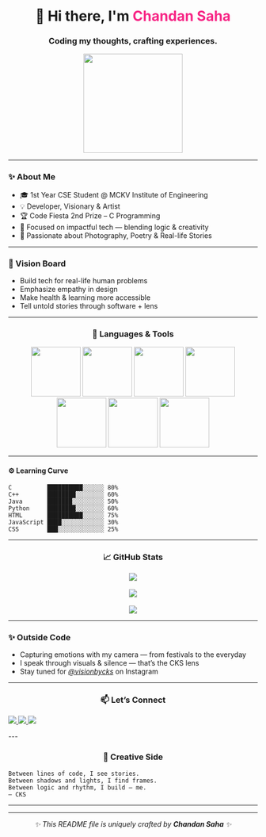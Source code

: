
<h1 align="center">
  👋 Hi there, I'm <span style="color:#F72585;">Chandan Saha</span>
</h1>

<h3 align="center">
  Coding my thoughts, crafting experiences.
</h3>

<p align="center">
  <img src="https://media.giphy.com/media/eNAsjO55tPbgaor7ma/giphy.gif" width="200"/>
</p>

---

### ✨ About Me
- 🎓 1st Year CSE Student @ MCKV Institute of Engineering  
- 💡 Developer, Visionary & Artist  
- 🏆 Code Fiesta 2nd Prize – C Programming  
- 🎯 Focused on impactful tech — blending logic & creativity  
- 📸 Passionate about Photography, Poetry & Real-life Stories

---

### 🌱 Vision Board
- Build tech for real-life human problems
- Emphasize empathy in design
- Make health & learning more accessible
- Tell untold stories through software + lens

---

<h3 align="center">🚀 Languages & Tools</h3>
<p align="center">
  <img src="https://cdn.jsdelivr.net/gh/devicons/devicon/icons/c/c-original.svg" width="100" />
  <img src="https://cdn.jsdelivr.net/gh/devicons/devicon/icons/cplusplus/cplusplus-original.svg" width="100" />
  <img src="https://cdn.jsdelivr.net/gh/devicons/devicon/icons/java/java-original.svg" width="100" />
  <img src="https://cdn.jsdelivr.net/gh/devicons/devicon/icons/python/python-original.svg" width="100" />
  <img src="https://cdn.jsdelivr.net/gh/devicons/devicon/icons/html5/html5-original.svg" width="100" />
  <img src="https://cdn.jsdelivr.net/gh/devicons/devicon/icons/css3/css3-original.svg" width="100" />
  <img src="https://cdn.jsdelivr.net/gh/devicons/devicon/icons/javascript/javascript-original.svg" width="100" />
</p>


---

#### ⚙️ Learning Curve
```text
C          ██████████░░░░░░ 80%
C++        ████████░░░░░░░░ 60%
Java       ███████░░░░░░░░░ 50%
Python     ████████░░░░░░░░ 60%
HTML       ██████████░░░░░░ 75%
JavaScript ████░░░░░░░░░░░░ 30%
CSS        ███░░░░░░░░░░░░░ 25%
```
---

<h3 align="center">📈 GitHub Stats</h3>
<p align="center"> <img src="https://github-readme-stats.vercel.app/api?username=Chandansaha2005&show_icons=true&theme=tokyonight" /> <br><br> <img src="https://github-readme-streak-stats.herokuapp.com/?user=Chandansaha2005&theme=tokyonight" /> <br><br> <img src="https://github-readme-stats.vercel.app/api/top-langs/?username=Chandansaha2005&layout=compact&theme=tokyonight" /> </p>

---

### ✨ Outside Code
- Capturing emotions with my camera — from festivals to the everyday  
- I speak through visuals & silence — that’s the CKS lens  
- Stay tuned for *[@visionbycks](https://www.instagram.com/visionbycks/)* on Instagram

---
<h3 align="center">📫 Let’s Connect</h3>

<p>
  <a href="https://www.instagram.com/c_h_a_n_d_a_n_0_1/" target="_blank">
    <img src="https://img.shields.io/badge/Instagram-@c_h_a_n_d_a_n_0_1-E4405F?style=flat&logo=instagram&logoColor=white" />
  </a>
  <a href="https://www.linkedin.com/in/chandan-saha-228560327/" target="_blank">
    <img src="https://img.shields.io/badge/LinkedIn-Chandan%20Saha-0077B5?style=flat&logo=linkedin&logoColor=white" />
  </a>
  <a href="mailto:chandansaha1945@gmail.com">
    <img src="https://img.shields.io/badge/Gmail-chandansaha1945@gmail.com-D14836?style=flat&logo=gmail&logoColor=white" />
  </a>
</p>
---


<h3 align="center">🎨 Creative Side</h3>

```text
Between lines of code, I see stories.
Between shadows and lights, I find frames.
Between logic and rhythm, I build — me.
— CKS
```

---
---

<p align="center">
  <em>✨ This README file is uniquely crafted by <strong>Chandan Saha</strong> ✨</em>
</p>

